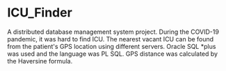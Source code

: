 # ICU_Finder
A distributed database management system project. During the COVID-19 pandemic, it was hard to find ICU. The nearest vacant ICU can be found from the patient's GPS location using different servers. Oracle SQL *plus was used and the language was PL SQL. GPS distance was calculated by the Haversine formula.

